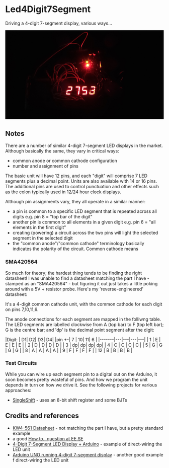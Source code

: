 # Led4Digit7Segment

Driving a 4-digit 7-segment display, various ways...

![SingleShift Build](./SingleShift/assets/SingleShift_build_with_drama.jpg?raw=true)


## Notes

There are a number of similar 4-digit 7-segment LED displays in the market.
Although basically the same, they vary in critical ways:
* common anode or common cathode configuration
* number and assignment of pins

The basic unit will have 12 pins, and each "digit" will comprise 7 LED segments plus a decimal point.
Units are also available with 14 or 16 pins.
The additional pins are used to control punctuation and other effects such as the colon typically used
in 12/24 hour clock displays.

Although pin assignments vary, they all operate in a similar manner:
* a pin is common to a specific LED segment that is repeated across all digits e.g. pin 8 = "top bar of the digit"
* another pin is common to all elements in a given digit e.g. pin 6 = "all elements in the first digit"
* creating (powering) a circuit across the two pins will light the selected segment in the selected digit
* the "common anode"/"common cathode" terminology basically indicates the polarity of the circuit. Common cathode means

### SMA420564
So much for theory; the hardest thing tends to be finding the right datasheet!
I was unable to find a datasheet matching the part I have - stamped as an "SMA420564" -
but figuring it out just takes a little poking around with a 5V + resistor probe.
Here's my 'reverse-engineered' datasheet:

It's a 4-digit common cathode unit, with the common cathode for each digit on pins 7,10,11,6.

The anode connections for each segment are mapped in the folliwng table.
The LED segments are labelled clockwise from A (top bar) to F (top left bar); G is the centre bar; and 'dp' is the decimal point segment after the digit:

|Digit: | D1| D2| D3| D4|
|pin +\-| 7 | 10| 11| 6 |
|-------|---|---|---|---|
| 1     | E | E | E | E |
| 2     | D | D | D | D |
| 3     | dp| dp| dp| dp|
| 4     | C | C | C | C |
| 5     | G | G | G | G |
| 8     | A | A | A | A |
| 9     | F | F | F | F |
| 12    | B | B | B | B |

### Test Circuits

While you can wire up each segment pin to a digital out on the Arduino, it soon becomes pretty wasteful of pins.
And how we program the unit depends in turn on how we drive it. See the following projects for various approaches:

* [SingleShift](./SingleShift) - uses an 8-bit shift register and some BJTs


## Credits and references
* [KW4-561 Datasheet](http://www.sme.com.hk/globetec/LED%20Displays/Four%20Digit%20Display/KW4-561.pdf) - not matching the part I have, but a pretty standard example
* a good [How to.. question at EE.SE](http://electronics.stackexchange.com/questions/34815/using-4-digit-7-segment-led)
* [4-Digit 7-Segment LED Display + Arduino](http://www.instructables.com/id/4-Digit-7-Segment-LED-Display-Arduino/) - example of direct-wiring the LED unit
* [Arduino UNO running 4-digit 7-segment display](http://www.hobbytronics.co.uk/arduino-4digit-7segment) - another good example f direct-wiring the LED unit

